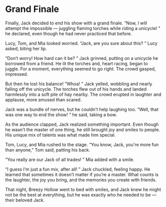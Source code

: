 # Grand Finale

Finally, Jack decided to end his show with a grand finale. “Now, I will attempt the impossible — juggling flaming torches while riding a unicycle! ” he declared, even though he had never practiced that before. 

Lucy, Tom, and Mia looked worried. “Jack, are you sure about this? ” Lucy asked, biting her lip. 

“Don’t worry! How hard can it be? ” Jack grinned, putting on a unicycle he borrowed from a friend. He lit the torches and, heart racing, began to juggle. For a moment, everything seemed to go right. The crowd gasped, impressed. 

But then he lost his balance! “Whoa! ” Jack yelled, wobbling and nearly falling off the unicycle. The torches flew out of his hands and landed harmlessly into a soft pile of hay nearby. The crowd erupted in laughter and applause, more amused than scared. 

Jack was a bundle of nerves, but he couldn’t help laughing too. “Well, that was one way to end the show! ” he said, taking a bow. 

As the audience clapped, Jack realized something important. Even though he wasn’t the master of one thing, he still brought joy and smiles to people. His unique mix of talents was what made him special. 

Tom, Lucy, and Mia rushed to the stage. “You know, Jack, you're more fun than anyone,” Tom said, patting his back. 

“You really are our Jack of all trades! ” Mia added with a smile. 

“I guess I’m just a fun mix, after all! ” Jack chuckled, feeling happy. He learned that sometimes it doesn’t matter if you’re a master. What counts is the laughter, the joy you bring, and the memories you create with friends. 

That night, Breezy Hollow went to bed with smiles, and Jack knew he might not be the best at everything, but he was exactly who he needed to be — their beloved Jack. 